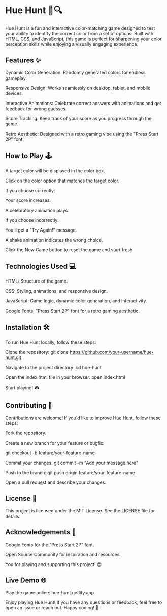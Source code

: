 # Hue Hunt 🎨🔍
Hue Hunt is a fun and interactive color-matching game designed to test your ability to identify the correct color from a set of options. Built with HTML, CSS, and JavaScript, this game is perfect for sharpening your color perception skills while enjoying a visually engaging experience.

## Features ✨
Dynamic Color Generation: Randomly generated colors for endless gameplay.

Responsive Design: Works seamlessly on desktop, tablet, and mobile devices.

Interactive Animations: Celebrate correct answers with animations and get feedback for wrong guesses.

Score Tracking: Keep track of your score as you progress through the game.

Retro Aesthetic: Designed with a retro gaming vibe using the "Press Start 2P" font.

## How to Play 🕹️
A target color will be displayed in the color box.

Click on the color option that matches the target color.

If you choose correctly:

Your score increases.

A celebratory animation plays.

If you choose incorrectly:

You’ll get a "Try Again!" message.

A shake animation indicates the wrong choice.

Click the New Game button to reset the game and start fresh.

## Technologies Used 💻
HTML: Structure of the game.

CSS: Styling, animations, and responsive design.

JavaScript: Game logic, dynamic color generation, and interactivity.

Google Fonts: "Press Start 2P" font for a retro gaming aesthetic.

## Installation 🛠️
To run Hue Hunt locally, follow these steps:

Clone the repository: git clone https://github.com/your-username/hue-hunt.git

Navigate to the project directory: cd hue-hunt

Open the index.html file in your browser: open index.html

Start playing! 🎮

## Contributing 🤝
Contributions are welcome! If you'd like to improve Hue Hunt, follow these steps:

Fork the repository.

Create a new branch for your feature or bugfix:

git checkout -b feature/your-feature-name

Commit your changes: git commit -m "Add your message here"

Push to the branch: git push origin feature/your-feature-name

Open a pull request and describe your changes.

## License 📄
This project is licensed under the MIT License. See the LICENSE file for details.

## Acknowledgements 🙏
Google Fonts for the "Press Start 2P" font.

Open Source Community for inspiration and resources.

You for playing and supporting this project! 😊

## Live Demo 🌐
Play the game online: hue-hunt.netlify.app

Enjoy playing Hue Hunt! If you have any questions or feedback, feel free to open an issue or reach out. Happy coding! 🚀
